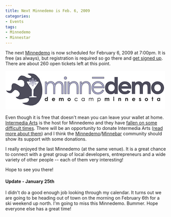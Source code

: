 ```yaml
---
title: Next Minnedemo is Feb. 6, 2009
categories:
- Events
tags:
- Minnedemo
- Minnestar
---
```


The next [Minnedemo](http://minnedemo.org/) is now scheduled for February 6, 2009 at 7:00pm. It is free (as always), but registration is required so go there and [get signed up](http://minnedemo.eventbrite.com/). There are about 260 open tickets left at this point.


[![minnedemo-logo.png](/assets/posts/2009/minnedemo-logo.png)](http://minnedemo.org/)

Even though it is free that doesn't mean you can leave your wallet at home. [Intermedia Arts](http://intermediaarts.org/) is the host for Minnedemo and they have [fallen on some difficult times](http://intermediaarts.org/updates.php#fastforward). There will be an opportunity to donate Intermedia Arts ([read more about them](http://intermediaarts.org/about/)) and I think the [Minnedemo](http://minnedemo.org/)/[Minnebar](http://barcamp.org/MinneBar) community should show its support with some donations.

I really enjoyed the last Minnedemo (at the same venue). It is a great chance to connect with a great group of local developers, entrepreneurs and a wide variety of other people -- each of them very interesting!

Hope to see you there!

#### Update - January 25th

I didn't do a good enough job looking through my calendar. It turns out we are going to be heading out of town on the morning on February 6th for a ski weekend up north. I'm going to miss this Minnedemo. Bummer. Hope everyone else has a great time!
